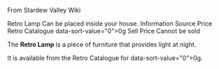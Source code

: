 From Stardew Valley Wiki

Retro Lamp Can be placed inside your house. Information Source Price Retro Catalogue data-sort-value="0"&gt;0g Sell Price Cannot be sold

The **Retro Lamp** is a piece of furniture that provides light at night.

It is available from the Retro Catalogue for data-sort-value="0"&gt;0g.